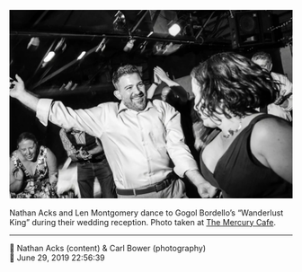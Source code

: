 ![Nathan Acks and Len Montgomery dance](assets/46be2594d9c889e5f277df250ba99f2f.webp)

Nathan Acks and Len Montgomery dance to Gogol Bordello’s “Wanderlust King” during their wedding reception. Photo taken at [The Mercury Cafe](http://mercurycafe.com/).

- - - -

<span aria-hidden="true">👥</span> Nathan Acks (content) & Carl Bower (photography)  
<span aria-hidden="true">📅</span> June 29, 2019 22:56:39
